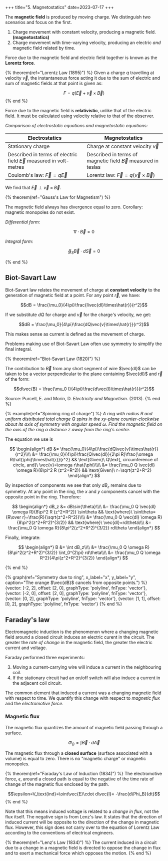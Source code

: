 +++
title="5. Magnetostatics"
date=2023-07-17
+++

The **magnetic field** is produced by moving charge. We distinguish two scenarios and focus on the first.

1. Charge movement with constant velocity, producing a magnetic field. **(magnetostatics)**
2. Charge movement with time-varying velocity, producing an electric _and_ magnetic field related by time.

Force due to the magnetic field and electric field together is known as the **Lorentz force**.

<!-- THEOREM ------------------------------------------------------------->
{% theorem(ref="Lorentz Law (1895)") %}
Given a charge $q$ travelling at velocity $\vec v$, the instantaneous force acting it due to the sum of electric and sum of magnetic fields at that point is given as:

$$F = q(\vec{E} + \vec{v}\times \vec{B})$$
{% end %}
<!-- END THEOREM --------------------------------------------------------->

Force due to the magnetic field is **relativistic**, unlike that of the electric field. It must be calculated using velocity relative to that of the observer.

_Comparison of electrostatic equations and magnetostatic equations:_

|Electrostatics|Magnetostatics|
|---|---|
|Stationary charge|Charge at constant velocity $\vec v$|
|Described in terms of electric field $\vec E$ measured in volt-metres|Described in terms of magnetic field $\vec B$ measured in teslas|
|Coulomb's law: $\vec{F}=q\vec{E}$|Lorentz law: $\vec{F}=q(\vec{v}\times\vec{B})$|

We find that $\vec E \perp \vec{v}\times\vec{B}$.

{% theorem(ref="Gauss's Law for Magnetism") %}

The magnetic field always has divergence equal to zero. Corollary: magnetic monopoles do not exist.

_Differential form:_

$$\nabla\cdot\vec{B}=0$$

_Integral form:_

$$\oiint_S \vec{B}\cdot d\vec{S}=0$$

{% end %}

## Biot-Savart Law

Biot-Savart law relates the movement of charge at **constant velocity** to the generation of magnetic field at a point. For any point $\vec r$, we have:

$$dB = \frac{\mu_0}{4\pi}\frac{I\vec{dl}\times\hat{r}}{r^2}$$

If we substitute $dQ$ for charge and $\vec{v}$ for the charge's velocity, we get:

$$dB = \frac{\mu_0}{4\pi}\frac{dQ\vec{v}\times\hat{r}}{r^2}$$

This makes sense as current is defined as the movement of charge.

Problems making use of Biot-Savart Law often use symmetry to simplify the final integral.

{% theorem(ref="Biot-Savart Law (1820)") %}

The contribution to $\vec B$ from any short segment of wire $\vec{dl}$ can be taken to be a vector perpendicular to the plane containing $\vec{dl}$ and $\vec r$ of the form:

$$d\vec{B} = \frac{\mu_0 I}{4\pi}\frac{d\vec{l}\times\hat{r}}{r^2}$$

Source: Purcell, E. and Morin, D. _Electricity and Magnetism_. (2013).
{% end %}

{% example(ref="Spinning ring of charge") %}
_A ring with radius $R$ and uniform distributed total charge $Q$ spins in the $xy$-plane counter-clockwise about its axis of symmetry with angular speed $\omega$. Find the magnetic field on the axis of the ring a distance $z$ away from the ring's centre._

The equation we use is

$$
\begin{align*}
dB &= \frac{\mu_0}{4\pi}\frac{dQ\vec{v}\times\hat{r}}{r^2}\\\\
&= \frac{\mu_0}{4\pi}\frac{Q\vec{dl}}{2\pi R}\frac{\omega R\hat{\phi}\times\hat{r}}{r^2} && \text{Given}\ Q\text{, circumference of circle, and}\ \vec{v}=\omega r\hat{\phi}\\\\
&= \frac{\mu_0 Q \vec{dl} \omega R}{8\pi^2 R (z^2+R^2)} && \text{Given}\ r=\sqrt{z^2+R^2}
\end{align*}
$$

By inspection of components we see that only $dB_z$ remains due to symmetry. At any point in the ring, the $x$ and $y$ components cancel with the opposite point in the ring. Therefore:

$$
\begin{align*}
dB_z &= dB\sin{\theta}\\\\
&= \frac{\mu_0 Q \vec{dl} \omega R}{8\pi^2 R (z^2+R^2)} \sin\theta && \text{where}\ \sin\theta={R\over r}=\frac{R}{\sqrt{z^2+R^2}}\\\\
&= \frac{\mu_0 Q \vec{dl} \omega R}{8\pi^2(z^2+R^2)^{3/2}} && \text{where}\ \vec{dl}=rd\theta\\\\
&= \frac{\mu_0 Q \omega R}{8\pi^2(z^2+R^2)^{3/2}} rd\theta
\end{align*}
$$

Finally, integrate:

$$
\begin{align*}
B &= \int dB_z\\\\
&= \frac{\mu_0 Q \omega R}{8\pi^2(z^2+R^2)^{3/2}} \int_0^{2\pi} rd\theta\\\\
&= \frac{\mu_0 Q \omega R^2}{4\pi(z^2+R^2)^{3/2}}
\end{align*}
$$

{% end %}

{% graph(ref="Symmetry due to ring", x_label="x", y_label="y", caption="The orange $\vec{dB}$ cancels from opposite points.") %}
{vector: [-2, 2], offset: [2, 0], graphType: 'polyline', fnType: 'vector'},
{vector: [-2, 0], offset: [2, 0], graphType: 'polyline', fnType: 'vector'},
{vector: [0, 2], graphType: 'polyline', fnType: 'vector'},
{vector: [1, 1], offset: [0, 2], graphType: 'polyline', fnType: 'vector'}
{% end %}

## Faraday's law

Electromagnetic induction is the phenomenon where a changing magnetic field around a closed circuit induces an electric curent in the circuit.
The greater the _rate of change_ in the magnetic field, the greater the electric current and voltage.

Faraday performed three experiments:

3. Moving a current-carrying wire will induce a current in the neighbouring coil.
4. If the stationary circuit had an on/off switch will also induce a current in the adjacent coil circuit.

The common element that induced a current was a changing magnetic field with respect to time.
We quantify this change with respect to _magnetic flux_ and the _electromotive force_.

### Magnetic flux

The magnetic flux quantizes the amount of magnetic field passing through a surface.

$$\Phi_B = \int \vec{B}\cdot d\vec{A}$$

The magnetic flux through a **closed surface** (surface associated with a volume) is equal to zero.
There is no "magnetic charge" or magnetic monopoles.

<!-- THEOREM ------------------------------------------------------------->
{% theorem(ref="Faraday's Law of Induction (1834)") %}
The electromotive force, $\epsilon$, around a closed path is equal to the negative of the time rate of change of the magnetic flux enclosed by the path.

$$\epsilon=V_\text{ind}=\oint\vec{E}\cdot d\vec{l}= -\frac{d\Phi_B}{dt}$$
{% end %}
<!-- END THEOREM --------------------------------------------------------->

Note that this means induced voltage is related to a _change in flux_, not the flux itself.
The negative sign is from Lenz's law.
It states that the direction of induced current will be opposite to the direction of the change in magnetic flux.
However, this sign does not carry over to the equation of Lorentz Law according to the conventions of electrical engineers.

<!-- THEOREM ------------------------------------------------------------->
{% theorem(ref="Lenz's Law (1834)") %}
The current induced in a circuit due to a change in a magnetic field is directed to oppose the change in flux and to exert a mechanical force which opposes the motion.
{% end %}
<!-- END THEOREM --------------------------------------------------------->
